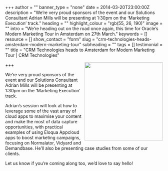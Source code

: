 +++
author = ""
banner_type = "none"
date = 2014-03-20T23:00:00Z
description = "We’re very proud sponsors of the event and our Solutions Consultant Adrian Mills will be presenting at 1:30pm on the ‘Marketing Execution’ track."
heading = ""
highlight_colour = "rgb(55, 26, 190)"
image = ""
intro = "We’re heading out on the road once again, this time for Oracle’s Modern Marketing Tour in Amsterdam on 27th March."
keywords = []
resource = []
show_contact = "form"
slug = "crm-technologies-heads-amsterdam-modern-marketing-tour"
subheading = ""
tags = []
testimonial = ""
title = "CRM Technologies heads to Amsterdam for Modern Marketing Tour | CRM Technologies"

+++
<img style="float: right; margin-top: 0; margin-left: 10px;" src="https://crmtdigital/sites/default/files/MMT_Sponsor_large.png" alt="" width="250" height="250">

We’re very proud sponsors of the event and our Solutions Consultant Adrian Mills will be presenting at 1:30pm on the ‘Marketing Execution’ track.

Adrian’s session will look at how to leverage some of the vast array of cloud apps to maximise your content and make the most of data capture opportunities, with practical examples of using Eloqua Appcloud apps to boost marketing campaigns, focusing on Normalator, Vidyard and Demandbase. He’ll also be presenting case studies from some of our clients.

Let us know if you’re coming along too, we’d love to say hello!
